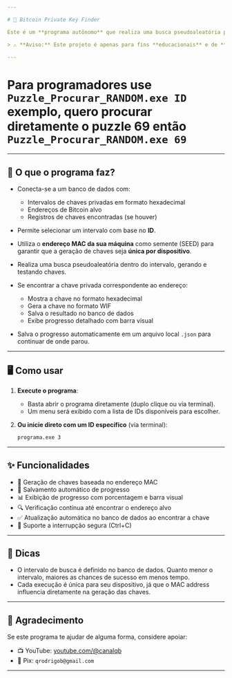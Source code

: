 ```yaml
---

# 🔐 Bitcoin Private Key Finder

Este é um **programa autônomo** que realiza uma busca pseudoaleatória por chaves privadas de Bitcoin, baseando-se em intervalos definidos e tentando encontrar correspondência com endereços previamente configurados.

> ⚠️ **Aviso:** Este projeto é apenas para fins **educacionais** e de **pesquisa**. Não incentive ou realize atividades que violem termos de uso, leis locais ou internacionais.

---
```


# Para programadores use `Puzzle_Procurar_RANDOM.exe ID` exemplo, quero procurar diretamente o puzzle 69 então `Puzzle_Procurar_RANDOM.exe 69`

---

## 🚀 O que o programa faz?

- Conecta-se a um banco de dados com:
  - Intervalos de chaves privadas em formato hexadecimal
  - Endereços de Bitcoin alvo
  - Registros de chaves encontradas (se houver)

- Permite selecionar um intervalo com base no **ID**.

- Utiliza o **endereço MAC da sua máquina** como semente (SEED) para garantir que a geração de chaves seja **única por dispositivo**.

- Realiza uma busca pseudoaleatória dentro do intervalo, gerando e testando chaves.

- Se encontrar a chave privada correspondente ao endereço:
  - Mostra a chave no formato hexadecimal
  - Gera a chave no formato WIF
  - Salva o resultado no banco de dados
  - Exibe progresso detalhado com barra visual

- Salva o progresso automaticamente em um arquivo local `.json` para continuar de onde parou.

---

## 🖥️ Como usar

1. **Execute o programa**:

   - Basta abrir o programa diretamente (duplo clique ou via terminal).
   - Um menu será exibido com a lista de IDs disponíveis para escolher.

2. **Ou inicie direto com um ID específico** (via terminal):

   ```bash
   programa.exe 3
   ```

---

## ✨ Funcionalidades

- 🔐 Geração de chaves baseada no endereço MAC
- 💾 Salvamento automático de progresso
- 📊 Exibição de progresso com porcentagem e barra visual
- 🔍 Verificação contínua até encontrar o endereço alvo
- ✅ Atualização automática no banco de dados ao encontrar a chave
- 🛑 Suporte a interrupção segura (Ctrl+C)

---

## 📌 Dicas

- O intervalo de busca é definido no banco de dados. Quanto menor o intervalo, maiores as chances de sucesso em menos tempo.
- Cada execução é única para seu dispositivo, já que o MAC address influencia diretamente na geração das chaves.

---

## 🤝 Agradecimento

Se este programa te ajudar de alguma forma, considere apoiar:

- 📺 YouTube: [youtube.com/@canalqb](https://youtube.com/@canalqb)  
- 💸 Pix: `qrodrigob@gmail.com`

---
